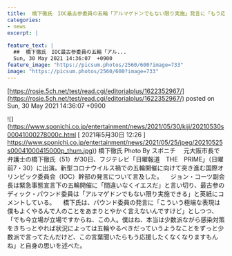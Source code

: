 ```yaml
---
title:  橋下徹氏　IOC最古参委員の五輪「アルマゲドンでもない限り実施」発言に「もう応援したくなくなります」  
categories:
- news
excerpt: |
  
feature_text: |
  ##  橋下徹氏　IOC最古参委員の五輪「アル...
  Sun, 30 May 2021 14:36:07  +0900
feature_image: "https://picsum.photos/2560/600?image=733"
image: "https://picsum.photos/2560/600?image=733"
---
```


[https://rosie.5ch.net/test/read.cgi/editorialplus/1622352967/](https://rosie.5ch.net/test/read.cgi/editorialplus/1622352967/)
posted on Sun, 30 May 2021 14:36:07  +0900

<!--more-->

![](https://www.sponichi.co.jp/entertainment/news/2021/05/30/kiji/20210530s00041000278000c.html [ 2021年5月30日 12:26 ] [https://www.sponichi.co.jp/entertainment/news/2021/05/25/jpeg/20210525s00041000415000p_thum.jpg)](https://www.sponichi.co.jp/entertainment/news/2021/05/25/jpeg/20210525s00041000415000p_thum.jpg)) 橋下徹氏 Photo By スポニチ 　元大阪市長で弁護士の橋下徹氏（51）が30日、フジテレビ「日曜報道　THE　PRIME」（日曜前7・30）に出演。新型コロナウイルス禍での五輪開催に向けて突き進む国際オリンピック委員会（IOC）幹部の発言について言及した。 　ジョン・コーツ副会長は緊急事態宣言下の五輪開催に「間違いなくイエスだ」と言い切り、最古参のディック・パウンド委員は「アルマゲドンでもない限り実施できる」と英紙にコメントしている。 　橋下氏は、パウンド委員の発言に「こういう極端な表現は僕もよくやるんで人のことをあまりとやかく言えないんですけど」としつつ、「でも今立場が立場ですからね、この人。僕はね、本当は少数派ながら感染対策をきちっとやれば状況によっては五輪やるべきだっていうようなことをずっと少数派で言ってたんだけど、この言葉聞いたらもう応援したくなくなりますもんね」と自身の思いを述べた。
